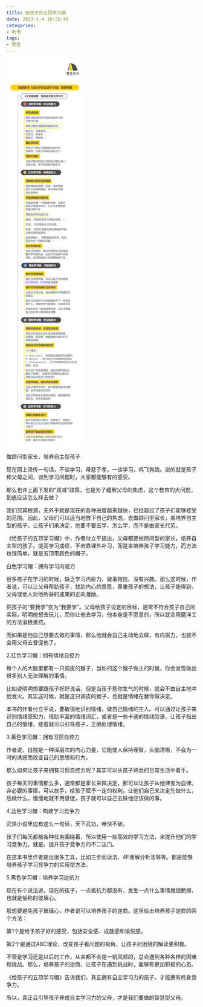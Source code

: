 ```yaml
---
title: 给孩子的五顶学习帽
date: 2023-1-4 10:28:40
categories: 
- 听书
tags:
- 樊登
---
```


![](https://raw.githubusercontent.com/webcrack4/blog/blog/source/_posts/%E5%BE%AE%E4%BF%A1%E5%9B%BE%E7%89%87_20230104104818.jpg)

做顾问型家长，培养自主型孩子


现在网上流传一句话，不谈学习，母慈子孝，一谈学习，鸡飞狗跳。说的就是孩子和父母之间，谈到学习问题时，大家都能够有的感受。



那么也许上面下发的“双减”政策，也是为了缓解父母的焦虑，这个教育的大问题，到底应该怎么样去做？



我们究其根源，无外乎就是现在的各种进度越来越快，已经超过了孩子们能够接受的范围。因此，父母们可以适当地放下自己的焦虑，去做顾问型家长，来培养自主型的孩子。让孩子们来决定，他要不要去学、怎么学，而不是由家长代劳。






《给孩子的五顶学习帽》中，作者付立平提出，父母都要做顾问型的家长，培养自主型的孩子。提高学习成绩，不去靠课外补习，而是来培养孩子学习能力，而方法也很简单，就是五顶带颜色的帽子。



白色学习帽：拥有学习内驱力





很多孩子在学习的时候，缺乏学习内驱力、做事拖拉、没有兴趣。那么这时候，作者说，可以让父母帮助孩子，找到内心的意愿，尊重孩子的想法，让孩子能得到，父母或他人对他所获的成果的正向激励。



把孩子的“要我学”变为“我要学”。父母给孩子设定的目标，通常不符合孩子自己的实际，明明他想去玩儿，而你让他去学习，他本身是不愿意的，所以就会用磨洋工的方法消极抵抗。



而如果是他自己想要去做的事情，那么他就会自己主动地去做，有内驱力，也就不会用父母去督促他了。



2.红色学习帽：拥有情绪自控力






每个人的大脑里都有一只调皮的猴子，当你的这个猴子做主的时候，你会发现做出很多别人无法理解的事情。



比如说明明想要跟孩子好好说话，但是当孩子惹你生气的时候，就会不由自主地冲他发火。其实这时候，就是这只调皮的猴子，也就是情绪在替你做决定。



本书的作者付立平说，要敏锐地识别情绪，做自己情绪的主人。可以通过让孩子来识别情绪感知力，借助丰富的情绪词汇，或者是一些卡通的情绪脸谱，让孩子指出自己的情绪，接着就可以引导孩子，正确处理情绪。



3.黄色学习帽：拥有习惯自控力






作者说，自控是一种深层次的内心力量，它能使人保持理智，头脑清晰，不会为一时的诱惑而改变自己的思想和行为。



那么如何让孩子来拥有习惯自控力呢？其实可以从孩子熟悉的日常生活中着手。



孩子每天的事情那么多，通常都是家长来做决定，那可以让孩子从他律变为自律。非必要的事情，可以放手，给孩子赋予一定的权利。让他们自己来决定先做什么，后做什么。慢慢地就不用督促，孩子就可以自己去做他应该做的事。



4.蓝色学习帽：构建学习竞争力






武侠小说里边有这么一句话，天下武功，唯快不破。



孩子们每天都被各种任务围绕着，所以使用一些高效的学习方法，来提升他们的学习竞争力，就是。提升孩子竞争力的不二法门。



在这本书里作者提出很多工具，比如三步阅读法、4F理解分析法等等。都是能够培养孩子学习竞争力的实用型方法。



5.黑色学习帽：培养学习逆抗力






现在有个说法说，现在的孩子，一点抵抗力都没有，发生一点什么事情就很脆弱，也就是俗称的玻璃心。



那想要避免孩子玻璃心，作者说可以培养孩子的逆商。这里给出培养孩子逆商的两个方法：



第1个是给予孩子好的感受，包括安全感、成就感和愉悦感。

第2个是通过ABC理论，改变孩子看问题的视角，让孩子对困境的解读更积极。



不管是学习还是以后的工作，从来都不会是一帆风顺的，总会遇到各种各样的困难和挑战。那么，培养孩子的逆商，让孩子在遇到挑战时，能够有更加积极的心态。



《给孩子的五顶学习帽》告诉我们，真正拥有自主学习力的孩子，才能拥有终身竞争力。



所以，真正会引导孩子养成自主学习力的父母，才是我们要做的智慧型父母。
